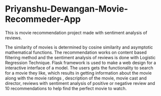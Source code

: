 # Priyanshu-Dewangan-Movie-Recommeder-App

This is movie recommendation project made with sentiment analysis of reviews.

The similarity of movies is determined by cosine similarity and asymptotic mathematical functions. 
The recommendation works on content based filtering method and the sentiment analysis of reviews is done with Logistic Regression Technique.
Flask framework is used to make a web design for a interactive interface of a model.
The users gets the functionality to search for a movie they like, which results in getting information about the movie along with the movie ratings , description of the movie, movie cast and director, reviews with sentiment analysis of positive or negative review and 10 recommendations to help find the perfect movie to watch.
